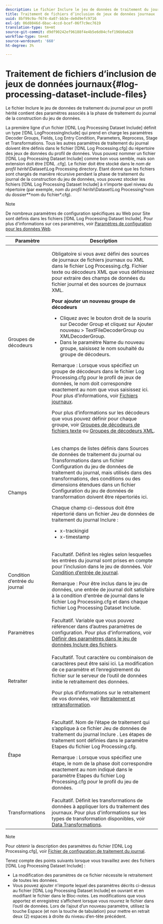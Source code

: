 ```yaml
---
description: Le fichier Inclure le jeu de données de traitement du journal pour un profil hérité contient des paramètres associés à la phase de traitement du journal de la construction du jeu de données.
title: Traitement de fichiers d’inclusion de jeux de données journaux
uuid: 8bf99c9a-f674-4a07-bb3e-de0d9efc9716
exl-id: 06d8046d-6bac-4ccd-bcef-06f7c9ec7619
translation-type: tm+mt
source-git-commit: d9df90242ef96188f4e4b5e6d04cfef196b0a628
workflow-type: tm+mt
source-wordcount: '660'
ht-degree: 3%

---
```


# Traitement de fichiers d’inclusion de jeux de données journaux{#log-processing-dataset-include-files}

Le fichier Inclure le jeu de données de traitement du journal pour un profil hérité contient des paramètres associés à la phase de traitement du journal de la construction du jeu de données.

La première ligne d&#39;un fichier [!DNL Log Processing Dataset Include] définit un type [!DNL LogProcessingInclude] qui prend en charge les paramètres Decoder Groups, Fields, Log Entry Condition, Parameters, Reprocess, Stage et Transformations. Tous les autres paramètres de traitement du journal doivent être définis dans le fichier [!DNL Log Processing.cfg] du répertoire des jeux de données du profil de données. Vous pouvez nommer un fichier [!DNL Log Processing Dataset Include] comme bon vous semble, mais son extension doit être [!DNL .cfg]. Le fichier doit être stocké dans le *nom de profil hérité*\Dataset\Log Processing directory. Etant donné que les fichiers sont chargés de manière récursive pendant la phase de traitement du journal de la construction du jeu de données, vous pouvez stocker les fichiers [!DNL Log Processing Dataset Include] à n’importe quel niveau du répertoire (par exemple, *nom du profil hérité*\Dataset\Log Processing\*nom du dossier*\*nom du fichier*.cfg).

>[!NOTE]
>
>De nombreux paramètres de configuration spécifiques au Web pour Site sont définis dans les fichiers [!DNL Log Processing Dataset Include]. Pour plus d&#39;informations sur ces paramètres, voir [Paramètres de configuration pour les données Web](../../../../../home/c-dataset-const-proc/c-config-web-data/c-config-web-data.md#concept-9a306b65483a484bb3f6f3c1d7e77519).

<table id="table_E2112652CCD443E889A529EEDC4ADF1C"> 
 <thead> 
  <tr> 
   <th colname="col1" class="entry"> Paramètre </th> 
   <th colname="col2" class="entry"> Description </th> 
  </tr> 
 </thead>
 <tbody> 
  <tr> 
   <td colname="col1"> Groupes de décodeurs </td> 
   <td colname="col2"> <p>Obligatoire si vous avez défini des sources de journaux de fichiers journaux ou XML dans le fichier <span class="filepath"> Log Processing.cfg</span>. Fichier texte ou décodeurs XML que vous définissez pour extraire des champs de données du fichier journal et des sources de journaux XML. </p> <p> <b>Pour ajouter un nouveau groupe de décodeurs</b> 
     <ul id="ul_54087499003C48C8B0AD9660A2F46EA9"> 
      <li id="li_E361861E61D246DDB3964C97CC5187E9"> Cliquez avec le bouton droit de la souris sur <span class="uicontrol"> Decoder Group</span> et cliquez sur <span class="uicontrol"> Ajouter nouveau</span> &gt; <span class="uicontrol"> TextFileDecoderGroup</span> ou <span class="uicontrol"> XMLDecoderGroup</span>. </li> 
      <li id="li_B2D61A0763AD4FEDB619BF9550EF4602"> Dans le paramètre Name du nouveau groupe, saisissez le nom souhaité du groupe de décodeurs. </li> 
     </ul> </p> <p> <p>Remarque :  Lorsque vous spécifiez un groupe de décodeurs dans le fichier <span class="filepath"> Log Processing.cfg</span> pour le profil de jeux de données, le nom doit correspondre exactement au nom que vous saisissez ici. Pour plus d’informations, voir <a href="../../../../../home/c-dataset-const-proc/c-log-proc-config-file/c-log-sources.md#concept-3d4fb817c057447d90f166b1183b461e"> Fichiers journaux</a>. </p> </p> <p> Pour plus d’informations sur les décodeurs que vous pouvez définir pour chaque groupe, voir <a href="../../../../../home/c-dataset-const-proc/c-dataset-inc-files/c-types-dataset-inc-files/c-log-proc-dataset-inc-files/c-text-file-dec-groups.md#concept-0db34988e17c41bfb1797f1d8e78aabd"> Groupes de décodeurs de fichiers texte</a> ou <a href="../../../../../home/c-dataset-const-proc/c-dataset-inc-files/c-types-dataset-inc-files/c-log-proc-dataset-inc-files/c-xml-dec-grps.md#concept-5eda5ab253724674832f6951e2a0d1c3"> Groupes de décodeurs XML</a>. </p> </td> 
  </tr> 
  <tr> 
   <td colname="col1"> Champs </td> 
   <td colname="col2"> <p>Les champs de listes définis dans <span class="wintitle"> Sources de données de traitement du journal</span> ou <span class="wintitle"> Transformations</span> dans un fichier <span class="wintitle"> Configuration du jeu de données de traitement du journal</span>, mais utilisés dans des transformations, des conditions ou des dimensions étendues dans un fichier <span class="wintitle"> Configuration du jeu de données de transformation</span> doivent être répertoriés ici. </p> <p> Chaque champ ci-dessous doit être répertorié dans un fichier <span class="wintitle"> Jeu de données de traitement du journal Inclure</span> : 
     <ul id="ul_D1BB18A80D874C0B9B54DA361698EB30"> 
      <li id="li_7E8B5B697BDA408DBE10D9A63AF295AC"> x-trackingid </li> 
      <li id="li_F5DEE90A596A4A1C86AF874653C4048C"> x-timestamp </li> 
     </ul> </p> </td> 
  </tr> 
  <tr> 
   <td colname="col1"> Condition d’entrée du journal </td> 
   <td colname="col2"> <p>Facultatif. Définit les règles selon lesquelles les entrées du journal sont prises en compte pour l’inclusion dans le jeu de données. Voir <a href="../../../../../home/c-dataset-const-proc/c-log-proc-config-file/c-info-log-proc-param.md#concept-ecaff95cee4e40bc90f81e099c5fc934"> Condition d’entrée de journal</a>. </p> <p> <p>Remarque :  Pour être inclus dans le jeu de données, une entrée de journal doit satisfaire à la <span class="wintitle"> condition d'entrée de journal</span> dans le fichier <span class="filepath"> Log Processing.cfg</span> et dans chaque fichier <span class="wintitle"> Log Processing Dataset Include</span>. </p> </p> </td> 
  </tr> 
  <tr> 
   <td colname="col1"> Paramètres </td> 
   <td colname="col2"> Facultatif. Variable que vous pouvez référencer dans d’autres paramètres de configuration. Pour plus d'informations, voir <a href="../../../../../home/c-dataset-const-proc/c-dataset-inc-files/c-def-param-dataset-inc-files/c-def-param-dataset-inc-files.md#concept-5ad06acc8dc44bf2a99643fafdd56b50"> Définir des paramètres dans le jeu de données Inclure des fichiers</a>. </td> 
  </tr> 
  <tr> 
   <td colname="col1"> Retraiter </td> 
   <td colname="col2"> <p>Facultatif. Tout caractère ou combinaison de caractères peut être saisi ici. La modification de ce paramètre et l’enregistrement du fichier sur le serveur de l’outil de données initie le retraitement des données. </p> <p> Pour plus d’informations sur le retraitement de vos données, voir <a href="../../../../../home/c-dataset-const-proc/c-reproc-retrans/c-unst-reproc-retrans.md"> Retraitement et retransformation</a>. </p> </td> 
  </tr> 
  <tr> 
   <td colname="col1"> Étape </td> 
   <td colname="col2"> <p>Facultatif. Nom de l’étape de traitement qui s’applique à ce fichier <span class="wintitle"> Jeu de données de traitement du journal Inclure </span>. Les étapes de traitement sont définies dans le paramètre Etapes du fichier <span class="filepath"> Log Processing.cfg</span>. </p> <p> <p>Remarque :  Lorsque vous spécifiez une étape, le nom de la phase doit correspondre exactement au nom indiqué dans le paramètre Etapes du fichier <span class="filepath"> Log Processing.cfg</span> pour le profil du jeu de données. </p> </p> </td> 
  </tr> 
  <tr> 
   <td colname="col1"> Transformations </td> 
   <td colname="col2"> Facultatif. Définit les transformations de données à appliquer lors du traitement des journaux. Pour plus d'informations sur les types de transformation disponibles, voir <a href="../../../../../home/c-dataset-const-proc/c-data-trans/c-abt-transf.md"> Data Transformations</a>. </td> 
  </tr> 
 </tbody> 
</table>

>[!NOTE]
>
>Pour obtenir la description des paramètres du fichier [!DNL Log Processing.cfg], voir [Fichier de configuration de traitement du journal](../../../../../home/c-dataset-const-proc/c-log-proc-config-file/c-abt-log-proc-config-file.md).

Tenez compte des points suivants lorsque vous travaillez avec des fichiers [!DNL Log Processing Dataset Include] :

* La modification des paramètres de ce fichier nécessite le retraitement de toutes les données.
* Vous pouvez ajouter n&#39;importe lequel des paramètres décrits ci-dessus au fichier [!DNL Log Processing Dataset Include] en ouvrant et en modifiant le fichier dans le Bloc-notes. Les modifications que vous apportez et enregistrez s’affichent lorsque vous rouvrez le fichier dans l’outil de données. Lors de l’ajout d’un nouveau paramètre, utilisez la touche Espace (et non la touche de tabulation) pour mettre en retrait deux (2) espaces à droite du niveau d’en-tête précédent.
